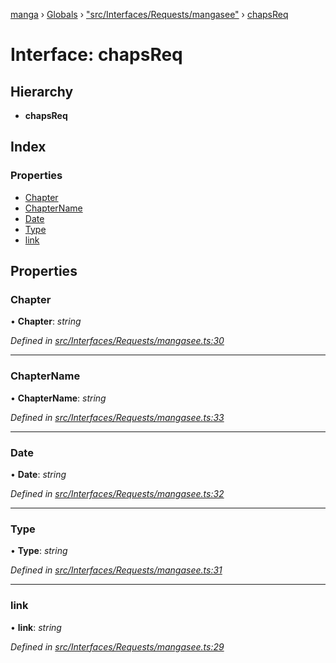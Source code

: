 [manga](../README.md) › [Globals](../globals.md) › ["src/Interfaces/Requests/mangasee"](../modules/_src_interfaces_requests_mangasee_.md) › [chapsReq](_src_interfaces_requests_mangasee_.chapsreq.md)

# Interface: chapsReq

## Hierarchy

* **chapsReq**

## Index

### Properties

* [Chapter](_src_interfaces_requests_mangasee_.chapsreq.md#chapter)
* [ChapterName](_src_interfaces_requests_mangasee_.chapsreq.md#chaptername)
* [Date](_src_interfaces_requests_mangasee_.chapsreq.md#date)
* [Type](_src_interfaces_requests_mangasee_.chapsreq.md#type)
* [link](_src_interfaces_requests_mangasee_.chapsreq.md#link)

## Properties

###  Chapter

• **Chapter**: *string*

*Defined in [src/Interfaces/Requests/mangasee.ts:30](https://github.com/tushar1210/manga-node/blob/3ac409b/src/Interfaces/Requests/mangasee.ts#L30)*

___

###  ChapterName

• **ChapterName**: *string*

*Defined in [src/Interfaces/Requests/mangasee.ts:33](https://github.com/tushar1210/manga-node/blob/3ac409b/src/Interfaces/Requests/mangasee.ts#L33)*

___

###  Date

• **Date**: *string*

*Defined in [src/Interfaces/Requests/mangasee.ts:32](https://github.com/tushar1210/manga-node/blob/3ac409b/src/Interfaces/Requests/mangasee.ts#L32)*

___

###  Type

• **Type**: *string*

*Defined in [src/Interfaces/Requests/mangasee.ts:31](https://github.com/tushar1210/manga-node/blob/3ac409b/src/Interfaces/Requests/mangasee.ts#L31)*

___

###  link

• **link**: *string*

*Defined in [src/Interfaces/Requests/mangasee.ts:29](https://github.com/tushar1210/manga-node/blob/3ac409b/src/Interfaces/Requests/mangasee.ts#L29)*

